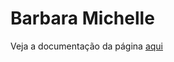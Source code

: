 <h1>Barbara Michelle</h1>

Veja a documentação da página <a href="https://clear-cadet-cae.notion.site/Barbara-Michelle-483d3d9f6fdc46bab6f44430e778e52a">aqui</a>
